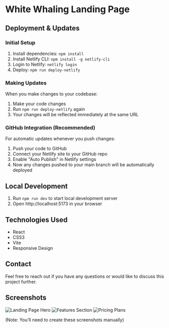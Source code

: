 # White Whaling Landing Page

## Deployment & Updates

### Initial Setup
1. Install dependencies: `npm install`
2. Install Netlify CLI: `npm install -g netlify-cli`
3. Login to Netlify: `netlify login`
4. Deploy: `npm run deploy-netlify`

### Making Updates
When you make changes to your codebase:

1. Make your code changes
2. Run `npm run deploy-netlify` again
3. Your changes will be reflected immediately at the same URL

### GitHub Integration (Recommended)
For automatic updates whenever you push changes:

1. Push your code to GitHub
2. Connect your Netlify site to your GitHub repo
3. Enable "Auto Publish" in Netlify settings
4. Now any changes pushed to your main branch will be automatically deployed

## Local Development
1. Run `npm run dev` to start local development server
2. Open http://localhost:5173 in your browser

## Technologies Used

- React
- CSS3
- Vite
- Responsive Design

## Contact

Feel free to reach out if you have any questions or would like to discuss this project further.

## Screenshots

![Landing Page Hero](./screenshots/hero.png)
![Features Section](./screenshots/features.png)
![Pricing Plans](./screenshots/pricing.png)

(Note: You'll need to create these screenshots manually)
